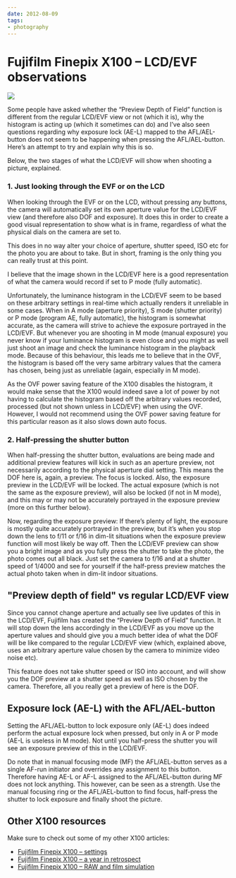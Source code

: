 ```yaml
---
date: 2012-08-09
tags:
- photography
---
```


# Fujifilm Finepix X100 – LCD/EVF observations

![](/static/x100/x100_observations_01.jpg)

Some people have asked whether the “Preview Depth of Field” function is different from the regular LCD/EVF view or not (which it is), why the histogram is acting up (which it sometimes can do) and I’ve also seen questions regarding why exposure lock (AE-L) mapped to the AFL/AEL-button does not seem to be happening when pressing the AFL/AEL-button. Here’s an attempt to try and explain why this is so.

<!-- more -->

Below, the two stages of what the LCD/EVF will show when shooting a picture, explained.

### 1. Just looking through the EVF or on the LCD

When looking through the EVF or on the LCD, without pressing any buttons, the camera will automatically set its own aperture value for the LCD/EVF view (and therefore also DOF and exposure). It does this in order to create a good visual representation to show what is in frame, regardless of what the physical dials on the camera are set to.

This does in no way alter your choice of aperture, shutter speed, ISO etc for the photo you are about to take. But in short, framing is the only thing you can really trust at this point.

I believe that the image shown in the LCD/EVF here is a good representation of what the camera would record if set to P mode (fully automatic).

Unfortunately, the luminance histogram in the LCD/EVF seem to be based on these arbitrary settings in real-time which actually renders it unreliable in some cases. When in A mode (aperture priority), S mode (shutter priority) or P mode (program AE, fully automatic), the histogram is somewhat accurate, as the camera will strive to achieve the exposure portrayed in the LCD/EVF. But whenever you are shooting in M mode (manual exposure) you never know if your luminance histogram is even close and you might as well just shoot an image and check the luminance histogram in the playback mode. Because of this behaviour, this leads me to believe that in the OVF, the histogram is based off the very same arbitrary values that the camera has chosen, being just as unreliable (again, especially in M mode).

As the OVF power saving feature of the X100 disables the histogram, it would make sense that the X100 would indeed save a lot of power by not having to calculate the histogram based off the arbitrary values recorded, processed (but not shown unless in LCD/EVF) when using the OVF. However, I would not recommend using the OVF power saving feature for this particular reason as it also slows down auto focus.

### 2. Half-pressing the shutter button

When half-pressing the shutter button, evaluations are being made and additional preview features will kick in such as an aperture preview, not necessarily according to the physical aperture dial setting. This means the DOF here is, again, a preview. The focus is locked. Also, the exposure preview in the LCD/EVF will be locked. The actual exposure (which is not the same as the exposure preview), will also be locked (if not in M mode), and this may or may not be accurately portrayed in the exposure preview (more on this further below).

Now, regarding the exposure preview: If there’s plenty of light, the exposure is mostly quite accurately portrayed in the preview, but it’s when you stop down the lens to f/11 or f/16 in dim-lit situations when the exposure preview function will most likely be way off. Then the LCD/EVF preview can show you a bright image and as you fully press the shutter to take the photo, the photo comes out all black. Just set the camera to f/16 and at a shutter speed of 1/4000 and see for yourself if the half-press preview matches the actual photo taken when in dim-lit indoor situations.

## "Preview depth of field" vs regular LCD/EVF view

Since you cannot change aperture and actually see live updates of this in the LCD/EVF, Fujifilm has created the “Preview Depth of Field” function. It will stop down the lens accordingly in the LCD/EVF as you move up the aperture values and should give you a much better idea of what the DOF will be like compared to the regular LCD/EVF view (which, explained above, uses an arbitrary aperture value chosen by the camera to minimize video noise etc).

This feature does not take shutter speed or ISO into account, and will show you the DOF preview at a shutter speed as well as ISO chosen by the camera. Therefore, all you really get a preview of here is the DOF.

## Exposure lock (AE-L) with the AFL/AEL-button

Setting the AFL/AEL-button to lock exposure only (AE-L) does indeed perform the actual exposure lock when pressed, but only in A or P mode (AE-L is useless in M mode). Not until you half-press the shutter you will see an exposure preview of this in the LCD/EVF.

Do note that in manual focusing mode (MF) the AFL/AEL-button serves as a single AF-run initiator and overrides any assignment to this button. Therefore having AE-L or AF-L assigned to the AFL/AEL-button during MF does not lock anything. This however, can be seen as a strength. Use the manual focusing ring or the AFL/AEL-button to find focus, half-press the shutter to lock exposure and finally shoot the picture.

## Other X100 resources

Make sure to check out some of my other X100 articles:

- [Fujifilm Finepix X100 – settings](2012-02-02-fujifilm-x100-settings-and-notes.md)
- [Fujifilm Finepix X100 – a year in retrospect](2012-06-12-the-fujifilm-x100-a-year-in-retrospect.md)
- [Fujifilm Finepix X100 – RAW and film simulation](2012-08-04-fujifilm-finepix-x100-raw-and-film-simulation.md)